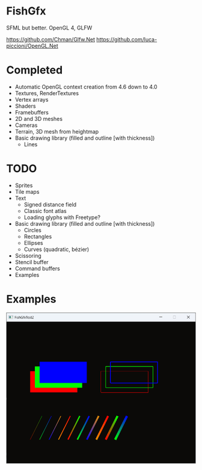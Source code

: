 # FishGfx
SFML but better. OpenGL 4, GLFW

https://github.com/Chman/Glfw.Net
https://github.com/luca-piccioni/OpenGL.Net

# Completed

* Automatic OpenGL context creation from 4.6 down to 4.0
* Textures, RenderTextures
* Vertex arrays
* Shaders
* Framebuffers
* 2D and 3D meshes
* Cameras
* Terrain, 3D mesh from heightmap
* Basic drawing library (filled and outline [with thickness])
	* Lines
	
# TODO

* Sprites
* Tile maps
* Text
	* Signed distance field
	* Classic font atlas
	* Loading glyphs with Freetype?
* Basic drawing library (filled and outline [with thickness])
	* Circles
	* Rectangles
	* Ellipses
	* Curves (quadratic, bézier)
* Scissoring
* Stencil buffer
* Command buffers
* Examples

# Examples

![](https://raw.githubusercontent.com/sbarisic/FishGfx/master/pictures/zsY9ve2AN3.png)